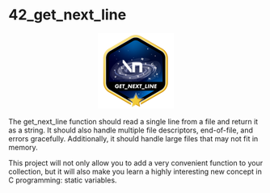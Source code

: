 # 42_get_next_line

<div align="center">
  <img src="image/gnl.png" alt="gnl">
</div>

The get_next_line function should read a single line from a file and return it as a string.
It should also handle multiple file descriptors, end-of-file, and errors gracefully. 
Additionally, it should handle large files that may not fit in memory.

This project will not only allow you to add a very convenient function to your collection,
but it will also make you learn a highly interesting new concept in C programming: static
variables.
